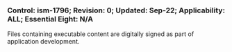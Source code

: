 ### Control: ism-1796; Revision: 0; Updated: Sep-22; Applicability: ALL; Essential Eight: N/A
<p>Files containing executable content are digitally signed as part of application development.</p>